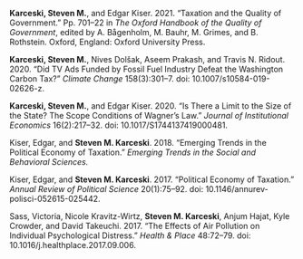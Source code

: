 **Karceski, Steven M.**, and Edgar Kiser. 2021. “Taxation and the Quality of Government.” Pp. 701–22 in *The Oxford Handbook of the Quality of Government*, edited by A. Bågenholm, M. Bauhr, M. Grimes, and B. Rothstein. Oxford, England: Oxford University Press.

**Karceski, Steven M.**, Nives Dolšak, Aseem Prakash, and Travis N. Ridout. 2020. “Did TV Ads Funded by Fossil Fuel Industry Defeat the Washington Carbon Tax?” *Climate Change* 158(3):301–7. doi: 10.1007/s10584-019-02626-z.

**Karceski, Steven M.**, and Edgar Kiser. 2020. “Is There a Limit to the Size of the State? The Scope Conditions of Wagner’s Law.” *Journal of Institutional Economics* 16(2):217–32. doi: 10.1017/S1744137419000481.

Kiser, Edgar, and **Steven M. Karceski**. 2018. “Emerging Trends in the Political Economy of Taxation.” *Emerging Trends in the Social and Behavioral Sciences.*

Kiser, Edgar, and **Steven M. Karceski**. 2017. “Political Economy of Taxation.” *Annual Review of Political Science* 20(1):75–92. doi: 10.1146/annurev-polisci-052615-025442.

Sass, Victoria, Nicole Kravitz-Wirtz, **Steven M. Karceski**, Anjum Hajat, Kyle Crowder, and David Takeuchi. 2017. “The Effects of Air Pollution on Individual Psychological Distress.” *Health & Place* 48:72–79. doi: 10.1016/j.healthplace.2017.09.006.
